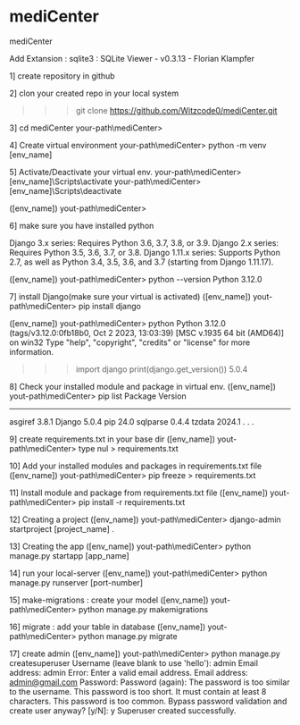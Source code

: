 # mediCenter
mediCenter

Add Extansion : 
sqlite3 : SQLite Viewer - v0.3.13 - Florian Klampfer


1] create repository in github

2] clon your created repo in your local system
>>> git clone https://github.com/Witzcode0/mediCenter.git

3] cd mediCenter
your-path\mediCenter>

4] Create virtual environment
your-path\mediCenter> python -m venv [env_name]

5] Activate/Deactivate your virtual env.
your-path\mediCenter> [env_name]\Scripts\activate
your-path\mediCenter> [env_name]\Scripts\deactivate

([env_name]) yout-path\mediCenter>

6] make sure you have installed python

Django 3.x series: Requires Python 3.6, 3.7, 3.8, or 3.9.
Django 2.x series: Requires Python 3.5, 3.6, 3.7, or 3.8.
Django 1.11.x series: Supports Python 2.7, as well as Python 3.4, 3.5, 3.6, and 3.7 (starting from Django 1.11.17).

([env_name]) yout-path\mediCenter> python --version
Python 3.12.0

7] install Django(make sure your virtual is activated)
([env_name]) yout-path\mediCenter> pip install django

([env_name]) yout-path\mediCenter> python
Python 3.12.0 (tags/v3.12.0:0fb18b0, Oct  2 2023, 13:03:39) [MSC v.1935 64 bit (AMD64)] on win32
Type "help", "copyright", "credits" or "license" for more information.
>>> import django
>>> print(django.get_version())
5.0.4

8] Check your installed module and package in virtual env.
([env_name]) yout-path\mediCenter> pip list
Package  Version
-------- -------
asgiref  3.8.1
Django   5.0.4
pip      24.0
sqlparse 0.4.4
tzdata   2024.1
.
.
.

9] create requirements.txt in your base dir
([env_name]) yout-path\mediCenter> type nul > requirements.txt

10] Add your installed modules and packages in requirements.txt file
([env_name]) yout-path\mediCenter> pip freeze > requirements.txt

11] Install module and package from requirements.txt file
([env_name]) yout-path\mediCenter> pip install -r requirements.txt

12] Creating a project
([env_name]) yout-path\mediCenter> django-admin startproject [project_name] .

13] Creating the app
([env_name]) yout-path\mediCenter> python manage.py startapp [app_name]

14] run your local-server
([env_name]) yout-path\mediCenter> python manage.py runserver [port-number]

15] make-migrations : create your model
([env_name]) yout-path\mediCenter> python manage.py makemigrations

16] migrate : add your table in database
([env_name]) yout-path\mediCenter> python manage.py migrate

17] create admin
([env_name]) yout-path\mediCenter> python manage.py createsuperuser
Username (leave blank to use 'hello'): admin
Email address: admin
Error: Enter a valid email address.
Email address: admin@gmail.com
Password:
Password (again):
The password is too similar to the username.
This password is too short. It must contain at least 8 characters.
This password is too common.
Bypass password validation and create user anyway? [y/N]: y
Superuser created successfully.